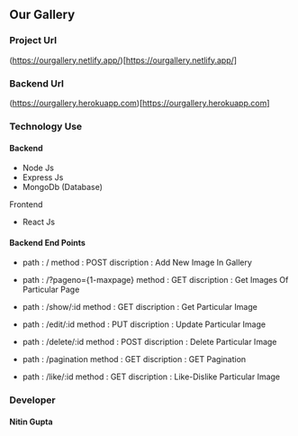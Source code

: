 ## Our Gallery

### Project Url
  
  (https://ourgallery.netlify.app/)[https://ourgallery.netlify.app/]
  
 ### Backend Url
 
 (https://ourgallery.herokuapp.com)[https://ourgallery.herokuapp.com]

### Technology Use
  
  #### Backend
  
  * Node Js 
  * Express Js
  * MongoDb (Database)
  
  Frontend
  
  * React Js
  
  
#### Backend End Points

   * path : /  method : POST    discription : Add New Image In Gallery
   
   * path : /?pageno={1-maxpage}  method : GET    discription : Get Images Of Particular Page
   
   * path : /show/:id  method : GET    discription : Get Particular Image
   
   * path : /edit/:id  method : PUT    discription : Update Particular Image
   
   * path : /delete/:id  method : POST    discription : Delete Particular Image
   
   * path : /pagination  method : GET    discription : GET Pagination
   
   * path : /like/:id  method : GET    discription : Like-Dislike Particular Image
   
   
 ### Developer 
 
 #### Nitin Gupta
 
  

  
  
